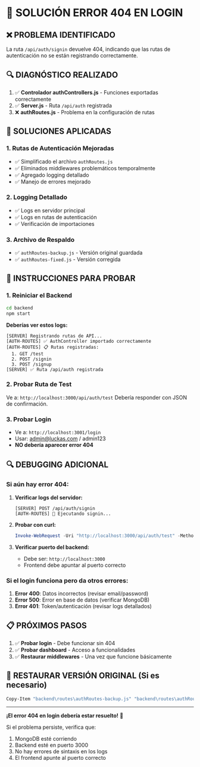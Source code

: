 # 🚨 SOLUCIÓN ERROR 404 EN LOGIN

## ❌ PROBLEMA IDENTIFICADO
La ruta `/api/auth/signin` devuelve 404, indicando que las rutas de autenticación no se están registrando correctamente.

## 🔍 DIAGNÓSTICO REALIZADO

1. ✅ **Controlador authControllers.js** - Funciones exportadas correctamente
2. ✅ **Server.js** - Ruta `/api/auth` registrada 
3. ❌ **authRoutes.js** - Problema en la configuración de rutas

## 🔧 SOLUCIONES APLICADAS

### 1. **Rutas de Autenticación Mejoradas**
- ✅ Simplificado el archivo `authRoutes.js`
- ✅ Eliminados middlewares problemáticos temporalmente
- ✅ Agregado logging detallado
- ✅ Manejo de errores mejorado

### 2. **Logging Detallado**
- ✅ Logs en servidor principal
- ✅ Logs en rutas de autenticación
- ✅ Verificación de importaciones

### 3. **Archivo de Respaldo**
- ✅ `authRoutes-backup.js` - Versión original guardada
- ✅ `authRoutes-fixed.js` - Versión corregida

## 🚀 INSTRUCCIONES PARA PROBAR

### 1. Reiniciar el Backend
```bash
cd backend
npm start
```

**Deberías ver estos logs:**
```
[SERVER] Registrando rutas de API...
[AUTH-ROUTES] ✅ AuthController importado correctamente
[AUTH-ROUTES] 📋 Rutas registradas:
  1. GET /test
  2. POST /signin
  3. POST /signup
[SERVER] ✅ Ruta /api/auth registrada
```

### 2. Probar Ruta de Test
Ve a: `http://localhost:3000/api/auth/test`
Debería responder con JSON de confirmación.

### 3. Probar Login
- Ve a: `http://localhost:3001/login`
- Usar: admin@luckas.com / admin123
- **NO debería aparecer error 404**

## 🔍 DEBUGGING ADICIONAL

### Si aún hay error 404:

1. **Verificar logs del servidor:**
   ```
   [SERVER] POST /api/auth/signin
   [AUTH-ROUTES] 🔐 Ejecutando signin...
   ```

2. **Probar con curl:**
   ```powershell
   Invoke-WebRequest -Uri "http://localhost:3000/api/auth/test" -Method GET
   ```

3. **Verificar puerto del backend:**
   - Debe ser: `http://localhost:3000`
   - Frontend debe apuntar al puerto correcto

### Si el login funciona pero da otros errores:

1. **Error 400**: Datos incorrectos (revisar email/password)
2. **Error 500**: Error en base de datos (verificar MongoDB)
3. **Error 401**: Token/autenticación (revisar logs detallados)

## 📋 PRÓXIMOS PASOS

1. ✅ **Probar login** - Debe funcionar sin 404
2. ✅ **Probar dashboard** - Acceso a funcionalidades  
3. ✅ **Restaurar middlewares** - Una vez que funcione básicamente

## 🔄 RESTAURAR VERSIÓN ORIGINAL (Si es necesario)

```bash
Copy-Item "backend\routes\authRoutes-backup.js" "backend\routes\authRoutes.js"
```

---

**¡El error 404 en login debería estar resuelto!** 🎉

Si el problema persiste, verifica que:
1. MongoDB esté corriendo
2. Backend esté en puerto 3000
3. No hay errores de sintaxis en los logs
4. El frontend apunte al puerto correcto
